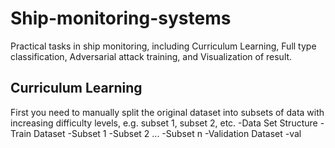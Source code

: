 # Ship-monitoring-systems
Practical tasks in ship monitoring, including Curriculum Learning, Full type classification, Adversarial attack training, and Visualization of result.

## Curriculum Learning
First you need to manually split the original dataset into subsets of data with increasing difficulty levels, e.g. subset 1, subset 2, etc.
-Data Set Structure
    -Train Dataset
        -Subset 1
        -Subset 2
        ...
        -Subset n
    -Validation Dataset
        -val
